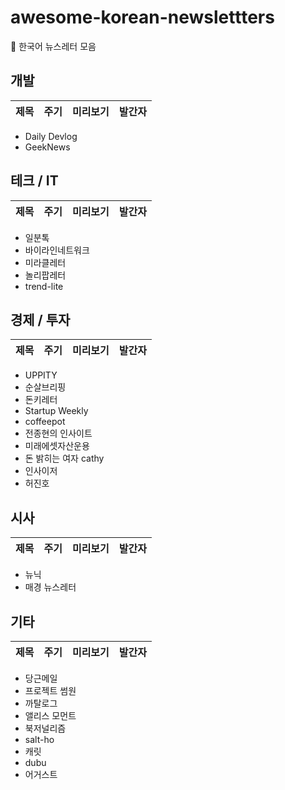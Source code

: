 # awesome-korean-newslettters
📰 한국어 뉴스레터 모음

## 개발

제목 | 주기 | 미리보기 | 발간자
:--------|:--------|:--------|:--------|

- Daily Devlog
- GeekNews

## 테크 / IT

제목 | 주기 | 미리보기 | 발간자
:--------|:--------|:--------|:--------|

- 일분톡
- 바이라인네트워크
- 미라클레터
- 놀리팝레터
- trend-lite


## 경제 / 투자

제목 | 주기 | 미리보기 | 발간자
:--------|:--------|:--------|:--------|

- UPPITY
- 순살브리핑
- 돈키레터
- Startup Weekly
- coffeepot 
- 전종현의 인사이트
- 미래에셋자산운용
- 돈 밝히는 여자 cathy
- 인사이저
- 허진호

## 시사

제목 | 주기 | 미리보기 | 발간자
:--------|:--------|:--------|:--------|

- 뉴닉
- 매경 뉴스레터

## 기타

제목 | 주기 | 미리보기 | 발간자
:--------|:--------|:--------|:--------|

- 당근메일
- 프로젝트 썸원
- 까탈로그
- 앨리스 모먼트
- 북저널리즘
- salt-ho
- 캐릿
- dubu
- 어거스트